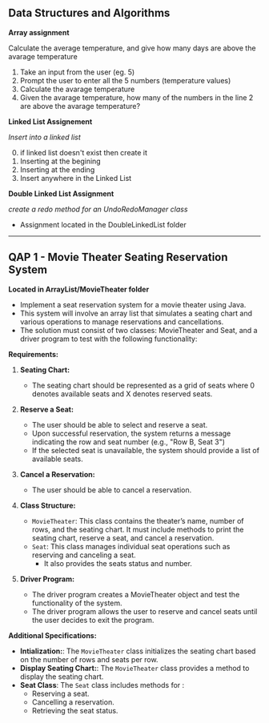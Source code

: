 ## Data Structures and Algorithms
**Array assignment**

Calculate the average temperature, and give how many days are above the avarage temperature
1. Take an input from the user (eg. 5)
2. Prompt the user to enter all the 5 numbers (temperature values)
3. Calculate the avarage temperature
4. Given the avarage temperature, how many of the numbers in the line 2 are above the avarage temperature?

**Linked List Assignement** 

*Insert into a linked list*

0. if linked list doesn't exist then create it
1. Inserting at the begining
2. Inserting at the ending
3. Insert anywhere in the Linked List

**Double Linked List Assignment**

*create a redo method for an UndoRedoManager class*
- Assignment located in the DoubleLinkedList folder

***

## QAP 1 - Movie Theater Seating Reservation System

**Located in ArrayList/MovieTheater folder**

- Implement a seat reservation system for a movie theater using Java. 
- This system will involve an array list that simulates a seating chart and various operations to manage reservations and cancellations. 
- The solution must consist of two classes: MovieTheater and Seat, and a driver program to test
with the following functionality:

**Requirements:**

1. **Seating Chart:**
   - The seating chart should be represented as a grid of seats where 0 denotes available seats and X denotes reserved seats.

2. **Reserve a Seat:**
   - The user should be able to select and reserve a seat. 
   - Upon successful reservation, the system returns a message indicating the row and seat number (e.g., "Row B, Seat 3")
   - If the selected seat is unavailable, the system should provide a list of available seats.
3. **Cancel a Reservation:**
   - The user should be able to cancel a reservation. 
4. **Class Structure:**
    -  `MovieTheater`: This class contains the theater’s name, number of rows, and the seating chart. It must include methods to print the seating chart, reserve a seat, and cancel a reservation.
    - `Seat`:  This class manages individual seat operations such as reserving and canceling a seat.
      - It also provides the seats status and number.
5. **Driver Program:**
    - The driver program  creates a MovieTheater object and test the functionality of the system.
    - The driver program  allows the user to reserve and cancel seats until the user decides to exit the program.
   
**Additional Specifications:**
- **Intialization:**: The `MovieTheater` class initializes the seating chart based on the number of rows and seats per row.
- **Display Seating Chart:**: The `MovieTheater` class  provides a method to display the seating chart.
- **Seat Class**: The `Seat` class includes methods for :
  - Reserving a seat.
  - Cancelling a reservation.
  - Retrieving the seat status.
